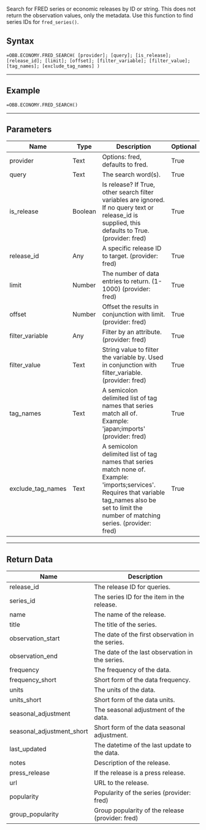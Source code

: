 <!-- markdownlint-disable MD041 -->

Search for FRED series or economic releases by ID or string. This does not return the observation values, only the metadata. Use this function to find series IDs for `fred_series()`.

## Syntax

```excel wordwrap
=OBB.ECONOMY.FRED_SEARCH( [provider]; [query]; [is_release]; [release_id]; [limit]; [offset]; [filter_variable]; [filter_value]; [tag_names]; [exclude_tag_names] )
```

---

## Example

```excel wordwrap
=OBB.ECONOMY.FRED_SEARCH()
```

---

## Parameters

| Name | Type | Description | Optional |
| ---- | ---- | ----------- | -------- |
| provider | Text | Options: fred, defaults to fred. | True |
| query | Text | The search word(s). | True |
| is_release | Boolean | Is release?  If True, other search filter variables are ignored. If no query text or release_id is supplied, this defaults to True. (provider: fred) | True |
| release_id | Any | A specific release ID to target. (provider: fred) | True |
| limit | Number | The number of data entries to return. (1-1000) (provider: fred) | True |
| offset | Number | Offset the results in conjunction with limit. (provider: fred) | True |
| filter_variable | Any | Filter by an attribute. (provider: fred) | True |
| filter_value | Text | String value to filter the variable by.  Used in conjunction with filter_variable. (provider: fred) | True |
| tag_names | Text | A semicolon delimited list of tag names that series match all of.  Example: 'japan;imports' (provider: fred) | True |
| exclude_tag_names | Text | A semicolon delimited list of tag names that series match none of.  Example: 'imports;services'. Requires that variable tag_names also be set to limit the number of matching series. (provider: fred) | True |

---

## Return Data

| Name | Description |
| ---- | ----------- |
| release_id | The release ID for queries.  |
| series_id | The series ID for the item in the release.  |
| name | The name of the release.  |
| title | The title of the series.  |
| observation_start | The date of the first observation in the series.  |
| observation_end | The date of the last observation in the series.  |
| frequency | The frequency of the data.  |
| frequency_short | Short form of the data frequency.  |
| units | The units of the data.  |
| units_short | Short form of the data units.  |
| seasonal_adjustment | The seasonal adjustment of the data.  |
| seasonal_adjustment_short | Short form of the data seasonal adjustment.  |
| last_updated | The datetime of the last update to the data.  |
| notes | Description of the release.  |
| press_release | If the release is a press release.  |
| url | URL to the release.  |
| popularity | Popularity of the series (provider: fred) |
| group_popularity | Group popularity of the release (provider: fred) |
